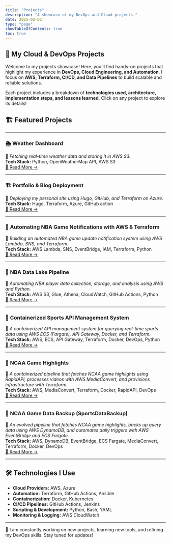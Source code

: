 ```yaml
---
title: "Projects"
description: "A showcase of my DevOps and Cloud projects."
date: 2025-02-02
type: "page"
showTableOfContents: true
toc: true
---
```


## 🚀 My Cloud & DevOps Projects

Welcome to my projects showcase! Here, you’ll find hands-on projects that highlight my experience in **DevOps, Cloud Engineering, and Automation**. I focus on **AWS, Terraform, CI/CD, and Data Pipelines** to build scalable and reliable solutions.  

Each project includes a breakdown of **technologies used, architecture, implementation steps, and lessons learned**. Click on any project to explore its details!  

## 🏗️ Featured Projects
--- 

### 🌦️ **Weather Dashboard**  
📌 *Fetching real-time weather data and storing it in AWS S3.*  
**Tech Stack:** Python, OpenWeatherMap API, AWS S3  
[🔗 Read More →](/projects/weather-dashboard/)  

---

### 🏗️ **Portfolio & Blog Deployment**  
📌 *Deploying my personal site using Hugo, GitHub, and Terraform on Azure.*  
**Tech Stack:** Hugo, Terraform, Azure, GitHub action  
[🔗 Read More →](/projects/portfolio-deployment/)  

---

### 🏀 **Automating NBA Game Notifications with AWS & Terraform**  
📌 *Building an automated NBA game update notification system using AWS Lambda, SNS, and Terraform.*  
**Tech Stack:** AWS Lambda, SNS, EventBridge, IAM, Terraform, Python  
[🔗 Read More →](/projects/nba_game_notification/)  

---

### 🏀 **NBA Data Lake Pipeline**  
📌 *Automating NBA player data collection, storage, and analysis using AWS and Python.*  
**Tech Stack:** AWS S3, Glue, Athena, CloudWatch, GitHub Actions, Python  
[🔗 Read More →](/projects/nba-data-lake/)  

---

### 🏀 **Containerized Sports API Management System**  
📌 *A containerized API management system for querying real-time sports data using AWS ECS (Fargate), API Gateway, Docker, and Terraform.*  
**Tech Stack:** AWS, ECS, API Gateway, Terraform, Docker, DevOps, Python  
[🔗 Read More →](/projects/containerized-sports-api/)  

---

### 🏀 **NCAA Game Highlights**  
📌 *A containerized pipeline that fetches NCAA game highlights using RapidAPI, processes videos with AWS MediaConvert, and provisions infrastructure with Terraform.*  
**Tech Stack:** AWS, MediaConvert, Terraform, Docker, RapidAPI, DevOps  
[🔗 Read More →](/projects/ncaa-game-highlights/)  

---
### 🏀 **NCAA Game Data Backup (SportsDataBackup)**  
📌 *An evolved pipeline that fetches NCAA game highlights, backs up query data using AWS DynamoDB, and automates daily triggers with AWS EventBridge and ECS Fargate.*  
**Tech Stack:** AWS, DynamoDB, EventBridge, ECS Fargate, MediaConvert, Terraform, Docker, DevOps  
[🔗 Read More →](/projects/ncaa-game-data-backup/)  

---

## 🛠️ **Technologies I Use**  
- **Cloud Providers:** AWS, Azure  
- **Automation:** Terraform, GitHub Actions, Ansible  
- **Containerization:** Docker, Kubernetes  
- **CI/CD Pipelines:** GitHub Actions, Jenkins  
- **Scripting & Development:** Python, Bash, YAML  
- **Monitoring & Logging:** AWS CloudWatch  

---

🚀 I am constantly working on new projects, learning new tools, and refining my DevOps skills. Stay tuned for updates!
